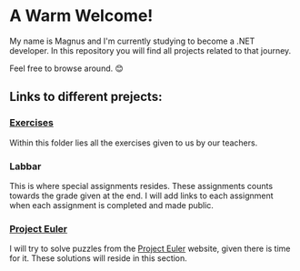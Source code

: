 # A Warm Welcome!
My name is Magnus and I'm currently studying to become a .NET developer. In this repository you will find all projects related to that journey. 

Feel free to browse around. 😊

## Links to different prejects:

### [Exercises](https://github.com/Kavency/ITHS_Projects/tree/Release/Exercises)
Within this folder lies all the exercises given to us by our teachers.

### Labbar

This is where special assignments resides. These assignments counts towards the grade given at the end. I will add links to each assignment when each assignment is completed and made public.

### [Project Euler](https://github.com/Kavency/Project_Euler)

I will try to solve puzzles from the [Project Euler](https://projecteuler.net/archives) website, given there is time for it. These solutions will reside in this section.
